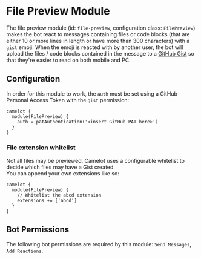 # File Preview Module
The file preview module (id: `file-preview`, configuration class: `FilePreview`) makes the bot react to
messages containing files or code blocks (that are either 10 or more lines in length or have more than 300 characters)
with a `gist` emoji. When the emoji is reacted with by another user, the bot will upload the files / code blocks contained in the message
to a [GitHub Gist](https://gist.github.com/) so that they're easier to read on both mobile and PC.

## Configuration
In order for this module to work, the `auth` must be set using a GitHub Personal Access Token with the `gist` permission:
```groovy{2-4}
camelot {
  module(FilePreview) {
    auth = patAuthentication('<insert GitHub PAT here>')
  }
}
```

### File extension whitelist
Not all files may be previewed. Camelot uses a configurable whitelist to decide which files may have a Gist created.  
You can append your own extensions like so:
```groovy{2-5}
camelot {
  module(FilePreview) {
    // Whitelist the abcd extension
    extensions += ['abcd']
  }
}
```

## Bot Permissions
The following bot permissions are required by this module: `Send Messages`, `Add Reactions`.
